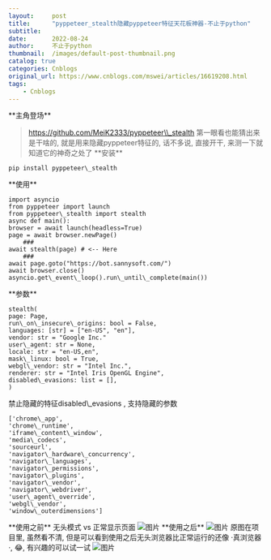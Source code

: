 ```yaml
---
layout:     post
title:      "pyppeteer_stealth隐藏pyppeteer特征天花板神器-不止于python"
subtitle:   
date:       2022-08-24
author:     不止于python
thumbnail:  /images/default-post-thumbnail.png
catalog: true
categories: Cnblogs
original_url: https://www.cnblogs.com/mswei/articles/16619208.html
tags:
    - Cnblogs
---
```


\*\*主角登场\*\*
> https://github.com/MeiK2333/pyppeteer\\_stealth
第一眼看也能猜出来是干啥的, 就是用来隐藏pyppeteer特征的, 话不多说, 直接开干, 来测一下就知道它的神奇之处了
\*\*安装\*\*
```
pip install pyppeteer\_stealth
```
\*\*使用\*\*
```
import asyncio
from pyppeteer import launch
from pyppeteer\_stealth import stealth
async def main():
browser = await launch(headless=True)
page = await browser.newPage()
    ###
await stealth(page) # <-- Here
    ###
await page.goto("https://bot.sannysoft.com/")
await browser.close()
asyncio.get\_event\_loop().run\_until\_complete(main())
```
\*\*参数\*\*
```
stealth(
page: Page,
run\_on\_insecure\_origins: bool = False,
languages: [str] = ["en-US", "en"],
vendor: str = "Google Inc."
user\_agent: str = None,
locale: str = "en-US,en",
mask\_linux: bool = True,
webgl\_vendor: str = "Intel Inc.",
renderer: str = "Intel Iris OpenGL Engine",
disabled\_evasions: list = [],
)
```
禁止隐藏的特征disabled\\_evasions , 支持隐藏的参数
```
['chrome\_app',
'chrome\_runtime',
'iframe\_content\_window',
'media\_codecs',
'sourceurl',
'navigator\_hardware\_concurrency',
'navigator\_languages',
'navigator\_permissions',
'navigator\_plugins',
'navigator\_vendor',
'navigator\_webdriver',
'user\_agent\_override',
'webgl\_vendor',
'window\_outerdimensions']
```
\*\*使用之前\*\*
无头模式 vs 正常显示页面
![图片](https://mmbiz.qpic.cn/mmbiz\_jpg/EdSjTL0lgFfv3dAjicgm5k8upibbpDy6B2PpguJefdw4uG35jmdk54FeCGmAxj1NwFIwnSHiaJUODeAfANIER5BwA/640?wx\_fmt=jpeg)
\*\*使用之后\*\*
![图片](https://mmbiz.qpic.cn/mmbiz\_jpg/EdSjTL0lgFfv3dAjicgm5k8upibbpDy6B26qrto4OP6aen2ibcux7BI2URqRlbGicGdbtCptRbkuPoLjwTDYIw8YBw/640?wx\_fmt=jpeg)
原图在项目里, 虽然看不清, 但是可以看到使用之后无头浏览器比正常运行的还像 ·真浏览器·, 😂, 有兴趣的可以试一试
![图片](https://mmbiz.qpic.cn/mmbiz\_png/EdSjTL0lgFd3acKQX71kacneyicO0CrYNic2xQvUJtUhZlhlCv2WdpUhA2quTBpianyPI4MsiaswbuZFACI2aKic4aA/640?wx\_fmt=png)